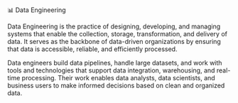 📊 Data Engineering

Data Engineering is the practice of designing, developing, and managing systems that enable the collection, storage, transformation, and delivery of data. It serves as the backbone of data-driven organizations by ensuring that data is accessible, reliable, and efficiently processed.

Data engineers build data pipelines, handle large datasets, and work with tools and technologies that support data integration, warehousing, and real-time processing. Their work enables data analysts, data scientists, and business users to make informed decisions based on clean and organized data.
